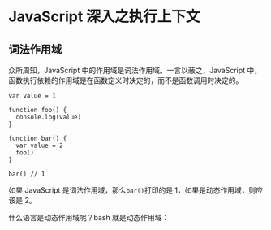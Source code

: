 # JavaScript 深入之执行上下文

## 词法作用域

众所周知，JavaScript 中的作用域是词法作用域。一言以蔽之，JavaScript 中，函数执行依赖的作用域是在函数定义时决定的，而不是函数调用时决定的。

    var value = 1

    function foo() {
      console.log(value)
    }

    function bar() {
      var value = 2
      foo()
    }

    bar() // 1

如果 JavaScript 是词法作用域，那么`bar()`打印的是 1，如果是动态作用域，则应该是 2。

什么语言是动态作用域呢？bash 就是动态作用域：

